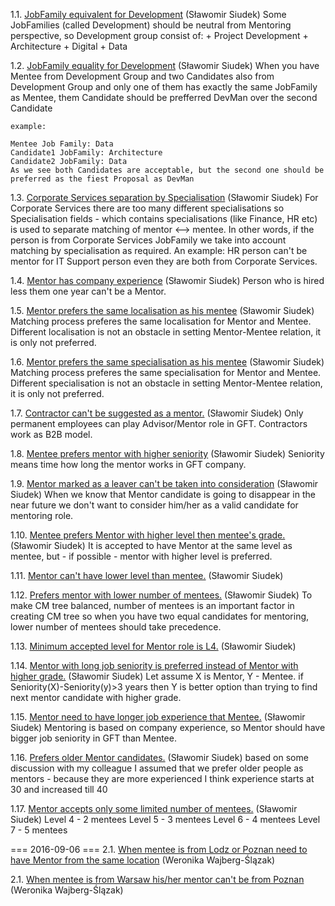 1.1. [JobFamily equivalent for Development](#1)
    (Sławomir Siudek)
    Some JobFamilies (called Development) should be neutral from Mentoring perspective, so
    Development group consist of:
    + Project Development
    + Architecture
    + Digital
    + Data

1.2. [JobFamily equality for Development](#2)
    (Sławomir Siudek)
    When you have Mentee from Development Group and two Candidates also from Development Group and only one of them
    has exactly the same JobFamily as Mentee, them Candidate should be prefferred DevMan over the second Candidate

    example:

    Mentee Job Family: Data
    Candidate1 JobFamily: Architecture
    Candidate2 JobFamily: Data
    As we see both Candidates are acceptable, but the second one should be preferred as the fiest Proposal as DevMan

1.3. [Corporate Services separation by Specialisation](#3)
  (Sławomir Siudek)
  For Corporate Services there are too many different specialisations
  so Specialisation fields - which contains specialisations (like Finance, HR etc) is used
  to separate matching of mentor <--> mentee.
  In other words, if the person is from Corporate Services JobFamily
  we take into account matching by specialisation as required.
  An example: HR person can't be mentor for IT Support person even they
  are both from Corporate Services.

1.4. [Mentor has company experience](#4)
  (Sławomir Siudek)
  Person who is hired less them one year can't be a Mentor.

1.5. [Mentor prefers the same localisation as his mentee](5#)
  (Sławomir Siudek)
  Matching process preferes the same localisation for Mentor and Mentee.
  Different localisation is not an obstacle in setting Mentor-Mentee relation, it is only
  not preferred.

1.6. [Mentor prefers the same specialisation as his mentee](6#)
  (Sławomir Siudek)
  Matching process preferes the same specialisation for Mentor and Mentee.
  Different specialisation is not an obstacle in setting Mentor-Mentee relation, it is only
  not preferred.

1.7. [Contractor can't be suggested as a mentor.](7#)
  (Sławomir Siudek)
  Only permanent employees can play Advisor/Mentor role in GFT. Contractors work as B2B model.

1.8. [Mentee prefers mentor with higher seniority](8#)
  (Sławomir Siudek)
  Seniority means time how long the mentor works in GFT company.

1.9. [Mentor marked as a leaver can't be taken into consideration](9#)
  (Sławomir Siudek)
  When we know that Mentor candidate is going to disappear in the near future
  we don't want to consider him/her as a valid candidate for mentoring role.

1.10. [Mentee prefers Mentor with higher level then mentee's grade.](10#)
  (Sławomir Siudek)
  It is accepted to have Mentor at the same level as mentee, but - if possible - mentor
  with higher level is preferred.

1.11. [Mentor can't have lower level than mentee.](11#)
  (Sławomir Siudek)

1.12. [Prefers mentor with lower number of mentees.](12#)
  (Sławomir Siudek)
  To make CM tree balanced, number of mentees is an important factor in creating CM tree
  so when you have two equal candidates for mentoring, lower number of mentees
  should take precedence.

1.13. [Minimum accepted level for Mentor role is L4.](13#)
  (Sławomir Siudek)

1.14. [Mentor with long job seniority is preferred instead of Mentor with higher grade.](14#)
  (Sławomir Siudek)
  Let assume X is Mentor, Y - Mentee. if Seniority(X)-Seniority(y)>3 years then Y is better option than
  trying to find next mentor candidate with higher grade.

1.15. [Mentor need to have longer job experience that Mentee.](15#)
  (Sławomir Siudek)
  Mentoring is based on company experience, so Mentor should have bigger
  job seniority in GFT than Mentee.

1.16. [Prefers older Mentor candidates.](16#)
  (Sławomir Siudek)
  based on some discussion with my colleague I assumed that we prefer older people
  as mentors - because they are more experienced
  I think experience starts at 30 and increased till 40

1.17. [Mentor accepts only some limited number of mentees.](17#)
  (Sławomir Siudek)
  Level 4 - 2 mentees
  Level 5 - 3 mentees
  Level 6 - 4 mentees
  Level 7 - 5 mentees

=== 2016-09-06 ===
2.1. [When mentee is from Lodz or Poznan need to have Mentor from the same location](18#)
  (Weronika Wajberg-Ślązak)

2.1. [When mentee is from Warsaw his/her mentor can't be from Poznan](19#)
  (Weronika Wajberg-Ślązak)
